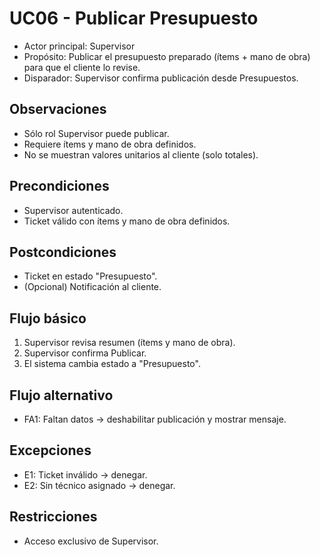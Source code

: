 # UC06 - Publicar Presupuesto

- Actor principal: Supervisor
- Propósito: Publicar el presupuesto preparado (ítems + mano de obra) para que el cliente lo revise.
- Disparador: Supervisor confirma publicación desde Presupuestos.

## Observaciones
- Sólo rol Supervisor puede publicar.
- Requiere ítems y mano de obra definidos.
- No se muestran valores unitarios al cliente (solo totales).

## Precondiciones
- Supervisor autenticado.
- Ticket válido con ítems y mano de obra definidos.

## Postcondiciones
- Ticket en estado "Presupuesto".
- (Opcional) Notificación al cliente.

## Flujo básico
1. Supervisor revisa resumen (ítems y mano de obra).
2. Supervisor confirma Publicar.
3. El sistema cambia estado a "Presupuesto".

## Flujo alternativo
- FA1: Faltan datos → deshabilitar publicación y mostrar mensaje.

## Excepciones
- E1: Ticket inválido → denegar.
- E2: Sin técnico asignado → denegar.

## Restricciones
- Acceso exclusivo de Supervisor.
